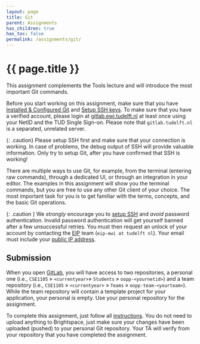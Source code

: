 ```yaml
---
layout: page
title: Git
parent: Assignments
has_children: true
has_toc: false
permalink: /assignments/git/
---
```


# {{ page.title }}

This assignment complements the Tools lecture and will introduce the most important Git commands.

Before you start working on this assignment, make sure that you have [Installed & Configured Git][install-git] and [Setup SSH keys][setup-ssh].
To make sure that you have a verified account, please login at [gitlab.ewi.tudelft.nl](https://gitlab.ewi.tudelft.nl) at least once using your NetID and the TUD Single Sign-on.
Please note that `gitlab.tudelft.nl` is a separated, unrelated server.

{: .caution}
Please setup SSH first and make sure that your connection is working.
In case of problems, the debug output of SSH will provide valuable information.
Only try to setup Git, after you have confirmed that SSH is working!

There are multiple ways to use Git, for example, from the terminal (entering raw commands), through a dedicated UI, or through an integration in your editor.
The examples in this assignment will show you the terminal commands, but you are free to use any other Git client of your choice.
The most important task for you is to get familiar with the terms, concepts, and the basic Git operations.

[install-git]: {{site.baseurl}}/assignments/git/install
[setup-ssh]: {{site.baseurl}}/assignments/git/ssh

{: .caution }
We *strongly* encourage you to [setup SSH](ssh-keys) and *avoid* password authentication.
Invalid password authentication will get yourself banned after a few unsuccessful retries.
You must then request an unlock of your account by contacting the [EIP][eip] team (`eip-ewi at tudelft nl`). Your email must include your [public IP address](https://www.whatsmyip.org).

[eip]: https://eip.ewi.tudelft.nl

## Submission

When you open [GitLab](https://gitlab.ewi.tudelft.nl), you will have access to two repositories, a personal one (i.e., `CSE1105`  » `<currentyear>`» `Students` » `oopp-<yournetid>`) and a team repository (i.e., `CSE1105`  » `<currentyear>` » `Teams` » `oopp-team-<yourteam>`).
While the team repository will contain a template project for your application, your personal is empty.
Use your personal repository for the assignment.

To complete this assignment, just follow all [instructions][instructions].
You do not need to upload anything to Brightspace, just make sure your changes have been uploaded (pushed) to your personal Git repository.
Your TA will verify from your repository that you have completed the assignment.

[instructions]: {{site.baseUrl}}/assignments/git/instructions


